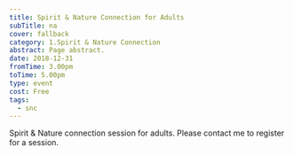 ```yaml
---
title: Spirit & Nature Connection for Adults
subTitle: na
cover: fallback
category: 1.Spirit & Nature Connection
abstract: Page abstract.
date: 2018-12-31
fromTime: 3.00pm
toTime: 5.00pm
type: event
cost: Free
tags:
  - snc
---
```


Spirit & Nature connection session for adults. Please contact me to register for a session.


